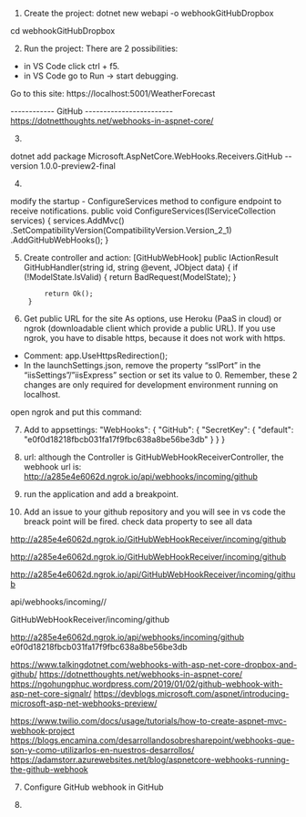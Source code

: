 1. Create the project:
dotnet new webapi -o webhookGitHubDropbox

cd webhookGitHubDropbox

2. Run the project:
There are 2 possibilities:
- in VS Code click ctrl + f5.
- in VS Code go to Run -> start debugging.

Go to this site: https://localhost:5001/WeatherForecast

------------ GitHub ------------------------
https://dotnetthoughts.net/webhooks-in-aspnet-core/

3. 
dotnet add package Microsoft.AspNetCore.WebHooks.Receivers.GitHub --version 1.0.0-preview2-final

4.
modify the startup - ConfigureServices method to configure endpoint to receive notifications.
public void ConfigureServices(IServiceCollection services)
{
    services.AddMvc()
        .SetCompatibilityVersion(CompatibilityVersion.Version_2_1)
        .AddGitHubWebHooks();
}

5. Create controller and action:
[GitHubWebHook]
        public IActionResult GitHubHandler(string id, string @event, JObject data)
        {
            if (!ModelState.IsValid)
            {
                return BadRequest(ModelState);
            }

            return Ok();
        }

6. Get public URL for the site 
As options, use Heroku (PaaS in cloud) or ngrok (downloadable client which provide a public URL).
If you use ngrok, you have to disable https, because it does not work with https.

- Comment: app.UseHttpsRedirection();
- In the launchSettings.json, remove the property “sslPort” in the “iisSettings”/”iisExpress” section or set its value to 0. Remember, these 2 changes are only required for development environment running on localhost.

open ngrok and put this command: 

7. Add to appsettings:
"WebHooks": {
  "GitHub": {
    "SecretKey": {
      "default": "e0f0d18218fbcb031fa17f9fbc638a8be56be3db"
    }
  }
}


7. url:
although the Controller is GitHubWebHookReceiverController, 
the webhook url is: http://a285e4e6062d.ngrok.io/api/webhooks/incoming/github


8. run the application and add a breakpoint.

9. Add an issue to your github repository and you will see in vs code the breack point will be fired.
check data property to see all data


http://a285e4e6062d.ngrok.io/GitHubWebHookReceiver/incoming/github

http://a285e4e6062d.ngrok.io/GitHubWebHookReceiver/incoming/github


http://a285e4e6062d.ngrok.io/api/GitHubWebHookReceiver/incoming/github


api/webhooks/incoming/<receiver>/

GitHubWebHookReceiver/incoming/github

http://a285e4e6062d.ngrok.io/api/webhooks/incoming/github
e0f0d18218fbcb031fa17f9fbc638a8be56be3db



https://www.talkingdotnet.com/webhooks-with-asp-net-core-dropbox-and-github/
https://dotnetthoughts.net/webhooks-in-aspnet-core/
https://ngohungphuc.wordpress.com/2019/01/02/github-webhook-with-asp-net-core-signalr/
https://devblogs.microsoft.com/aspnet/introducing-microsoft-asp-net-webhooks-preview/

https://www.twilio.com/docs/usage/tutorials/how-to-create-aspnet-mvc-webhook-project
https://blogs.encamina.com/desarrollandosobresharepoint/webhooks-que-son-y-como-utilizarlos-en-nuestros-desarrollos/
https://adamstorr.azurewebsites.net/blog/aspnetcore-webhooks-running-the-github-webhook



7. Configure GitHub webhook in GitHub


7. 
